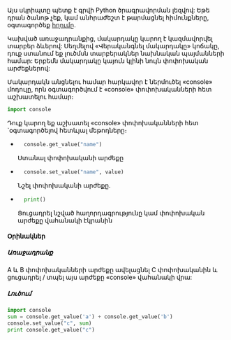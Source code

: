 <span style="color: #000;">Այս սկրիպտը պետք է գրվի Python ծրագրավորման լեզվով: Եթե դրան ծանոթ չեք, կամ անհրաժեշտ է թարմացնել հիմունքները, օգտագործեք <a href="https://docs.python.org/3/tutorial/index.html" target="_blank" rel="nofollow">հղումը</a>.</span>

<span style="color: #000;">Կախված առաջադրանքից, մակարդակը կարող է կազմավորվել տարբեր ձևերով: Սեղմելով «Վերականգնել մակարդակը» կոճակը, դուք ստանում եք լուծմսն տարբերակներ նախնական պայմանների համար: Երբեմն մակարդակը կայուն կլինի նույն փոփոխական արժեքներով:</span>

<span style="color: #000;">Մակարդակն անցնելու համար հարկավոր է ներմուծել «console» մոդուլը, որն օգտագործվում է «console» փոփոխականների հետ աշխատելու համար։</span>
```python
import console
```

<span style="color: #000;">Դուք կարող եք աշխատել «console» փոփոխականների հետ `օգտագործելով հետևյալ մեթոդները։</span>
* ```python
    console.get_value("name")
    ```
    <p style="color: #000;">Ստանալ փոփոխականի արժեքը</p>

* ```python
    console.set_value("name", value)
    ```
    <p style="color: #000;">Նշել փոփոխականի արժեքը.</p>

* ```python
    print()
    ```
    <p style="color: #000;">Ցուցադրել նշված հաղորդագրությունը կամ փոփոխական արժեքը վահանակի էկրանին</p>

#### <span style="color: #000;">Օրինակներ</span> 
##### <span style="color: #000;">Առաջադրանք</span>
<p style="color: #000;">A և B փոփոխականների արժեքը ավելացնել C փոփոխականին և ցուցադրել / տպել այս արժեքը «console» վահանակի վրա:</p>

##### <span style="color: #000;">Լուծում</span>
```python
import console
sum = console.get_value('a') + console.get_value('b')
console.set_value("c", sum)
print console.get_value("c")
```